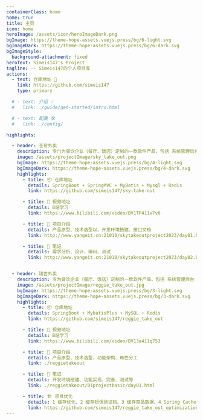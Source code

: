 ```yaml
---
containerClass: home
home: true
title: 主页
icon: home
heroImage: /assets/icon/heroImageDark.png
bgImage: https://theme-hope-assets.vuejs.press/bg/6-light.svg
bgImageDark: https://theme-hope-assets.vuejs.press/bg/6-dark.svg
bgImageStyle:
  background-attachment: fixed
heroText: Simeis147's Project
tagline: -- Simeis147的个人项目库
actions:
  - text: 仓库地址 🧭
    link: https://github.com/simeis147
    type: primary

  # - text: 介绍 💡
  #   link: ./guide/get-started/intro.html

  # - text: 配置 🛠
  #   link: ./config/

highlights:

  - header: 苍穹外卖
    description: 专门为餐饮企业（餐厅、饭店）定制的一款软件产品，包括 系统管理后台 💻 和 小程序端应用📱 两部分
    image: /assets/projectImage/sky_take_out.png
    bgImage: https://theme-hope-assets.vuejs.press/bg/4-light.svg
    bgImageDark: https://theme-hope-assets.vuejs.press/bg/4-dark.svg
    highlights:
      - title: 📦️ 仓库地址
        details: SpringBoot + SpringMVC + MyBatis + Mysql + Redis
        link: https://github.com/simeis147/sky-take-out

      - title: 🎥 视频地址
        details: B站学习
        link: https://www.bilibili.com/video/BV1TP411v7v6

      - title: 📑 项目介绍
        details: 产品原型、技术选型以、开发环境搭建、接口文档
        link: http://www.yangeit.cn:21010/skytakeoutproject2023/day01.html#_2-%E8%8B%8D%E7%A9%B9%E5%A4%96%E5%8D%96%E9%A1%B9%E7%9B%AE%E4%BB%8B%E7%BB%8D

      - title: 📖 笔记
        details: 需求分析、设计、编码、测试
        link: http://www.yangeit.cn:21010/skytakeoutproject2023/day02.html


  - header: 瑞吉外卖
    description: 专为餐饮企业（餐厅、饭店）定制的一款软件产品，包括 系统管理后台 和 移动端应用 两部分
    image: /assets/projectImage/reggie_take_out.jpg
    bgImage: https://theme-hope-assets.vuejs.press/bg/3-light.svg
    bgImageDark: https://theme-hope-assets.vuejs.press/bg/3-dark.svg
    highlights:
      - title: 📦️ 仓库地址
        details: SpringBoot + MybatisPlus + MySQL + Redis
        link: https://github.com/simeis147/reggie_take_out

      - title: 🎥 视频地址
        details: B站学习
        link: https://www.bilibili.com/video/BV13a411q753

      - title: 📑 项目介绍
        details: 产品原型、技术选型、功能架构、角色分工
        link: ./reggietakeout

      - title: 📖 笔记
        details: 开发环境搭建、功能实现、完善、测试等
        link: ./reggietakeout/01projectbasic/day01.html

      - title: 🏗️ 项目优化
        details: 1 缓存优化、2 缓存短信验证码、3 缓存菜品数据、4 Spring Cache、5 缓存套餐数据
        link: https://github.com/simeis147/reggie_take_out_optimization
---
```


